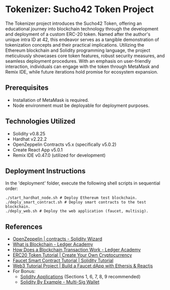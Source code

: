 # Tokenizer: Sucho42 Token Project

The Tokenizer project introduces the Sucho42 Token, offering an educational journey into blockchain technology through the development and deployment of a custom ERC-20 token. Named after the author's unique intra ID at 42, this endeavor serves as a tangible demonstration of tokenization concepts and their practical implications. Utilizing the Ethereum blockchain and Solidity programming language, the project meticulously showcases core token features, robust security measures, and seamless deployment procedures. With an emphasis on user-friendly interaction, individuals can engage with the token through MetaMask and Remix IDE, while future iterations hold promise for ecosystem expansion.

## Prerequisites
- Installation of MetaMask is required.
- Node environment must be deployable for deployment purposes.

## Technologies Utilized
- Solidity v0.8.25
- Hardhat v2.22.2
- OpenZeppelin Contracts v5.x (specifically v5.0.2)
- Create React App v5.0.1
- Remix IDE v0.47.0 (utilized for development)

## Deployment Instructions
In the 'deployment' folder, execute the following shell scripts in sequential order:
```
./start_hardhat_node.sh # Deploy Ethereum test blockchain.
./deply_smart_contract.sh # Deploy smart contracts to the test blockchain.
./deply_web.sh # Deploy the web application (faucet, multisig).
```

## References
- [OpenZeppelin | contracts - Solidity Wizard](https://wizard.openzeppelin.com/)
- [What is Blockchain - Ledger Academy](https://www.ledger.com/academy/what-is-blockchain)
- [How Does a Blockchain Transaction Work - Ledger Academy](https://www.ledger.com/academy/how-does-a-blockchain-transaction-work)
- [ERC20 Token Tutorial | Create Your Own Cryptocurrency](https://www.youtube.com/watch?v=gc7e90MHvl8)
- [Faucet Smart Contract Tutorial | Solidity Tutorial](https://www.youtube.com/watch?v=jKW_0PQuIQw)
- [Web3 Tutorial Project | Build a Faucet dApp with Ethersjs & Reactjs](https://www.youtube.com/watch?v=Yecd8UtY8cI)
- For Bonus:
	- [Solidity Applications](https://www.youtube.com/watch?v=Dh7r6Ze-0Bs&list=PLO5VPQH6OWdVfvNOaEhBtA53XHyHo_oJo) (Sections 1, 6, 7, 8, 9 recommended)
	- [Solidity By Example - Multi-Sig Wallet](https://solidity-by-example.org/app/multi-sig-wallet/)
